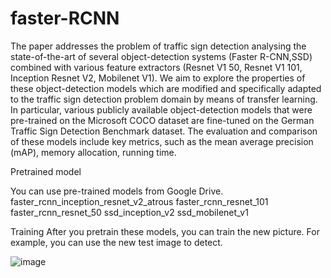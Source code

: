 # faster-RCNN

The paper addresses the problem of traffic sign detection analysing the state-of-the-art of several object-detection systems (Faster R-CNN,SSD) combined with various feature extractors (Resnet V1 50, Resnet V1 101, Inception Resnet V2, Mobilenet V1). We aim to explore the properties of these object-detection models which are modified and specifically adapted to the traffic sign detection problem domain by means of transfer learning. In particular, various publicly available object-detection models that were pre-trained on the Microsoft COCO dataset are fine-tuned on the German Traffic Sign Detection Benchmark dataset. The evaluation and comparison of these models include key metrics, such as the mean average precision (mAP), memory allocation, running time.

Pretrained model

You can use pre-trained models from Google Drive.
faster_rcnn_inception_resnet_v2_atrous
faster_rcnn_resnet_101
faster_rcnn_resnet_50
ssd_inception_v2
ssd_mobilenet_v1

Training
After you pretrain these models, you can train the new picture. For example, you can use the new test image to detect.

![image](https://user-images.githubusercontent.com/90360834/169600503-1a887681-378a-433f-ae16-c1d495a02fdd.png)



